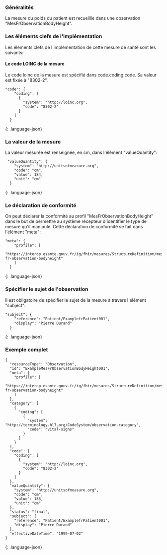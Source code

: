     
### Généralités
   
La mesure du poids du patient est recueillie dans une observation "MesFrObservationBodyHeight".
   
### Les éléments clefs de l'implémentation
   
Les éléments clefs de l'implémentation de cette mesure de santé sont les suivants:
   
#### Le code LOINC de la mesure
   
Le code loinc de la mesure est spécifié dans code.coding.code.
Sa valeur est fixée à "8302-2". 
   
~~~~~~~~
"code": {
    "coding": [
      {
        "system": "http://loinc.org",
        "code": "8302-2"
      }
    ]
  }
~~~~~~~~
{: .language-json}
   
   
### La valeur de la mesure
   
La valeur mesurée est renseignée, en cm, dans l'élément "valueQuantity":
   
~~~~~~~~
 "valueQuantity": {
    "system": "http://unitsofmeasure.org",
    "code": "cm",
    "value": 184,
    "unit": "cm"
  }
~~~~~~~~
{: .language-json}
  
  
### Le déclaration de conformité
  

On peut déclarer la conformité au profil "MesFrObservationBodyHeight" dans le but de permettre au système récepteur d'identifier le type de mesure qu'il manipule.
Cette déclaration de conformité se fait dans l'élément "meta":
  
~~~~~~~~
"meta": {
    "profile": [
      "https://interop.esante.gouv.fr/ig/fhir/mesures/StructureDefinition/mesures-fr-observation-bodyheight"
    ]
  }
~~~~~~~~
{: .language-json}
   
   
### Spécifier le sujet de l'observation
  
Il est obligatoire de spécifier le sujet de la mesure à travers l'élément "subject":

~~~~~~~
"subject": {
    "reference": "Patient/ExamplefrPatient001",
    "display": "Pierre Durand"
  }
~~~~~~~
{: .language-json}
  
  
  
### Exemple complet
  
  
  
~~~~~~~~
{
  "resourceType": "Observation",
  "id": "ExampleMesFrObservationBodyHeight001",
  "meta": {
    "profile": [
      "https://interop.esante.gouv.fr/ig/fhir/mesures/StructureDefinition/mesures-fr-observation-bodyheight"
    ]
  },
  "category": [
    {
      "coding": [
        {
          "system": "http://terminology.hl7.org/CodeSystem/observation-category",
          "code": "vital-signs"
        }
      ]
    }
  ],
  "code": {
    "coding": [
      {
        "system": "http://loinc.org",
        "code": "8302-2"
      }
    ]
  },
  "valueQuantity": {
    "system": "http://unitsofmeasure.org",
    "code": "cm",
    "value": 185,
    "unit": "cm"
  },
  "status": "final",
  "subject": {
    "reference": "Patient/ExamplefrPatient001",
    "display": "Pierre Durand"
  },
  "effectiveDateTime": "1999-07-02"
}

~~~~~~~~
{: .language-json}
  
  
  
